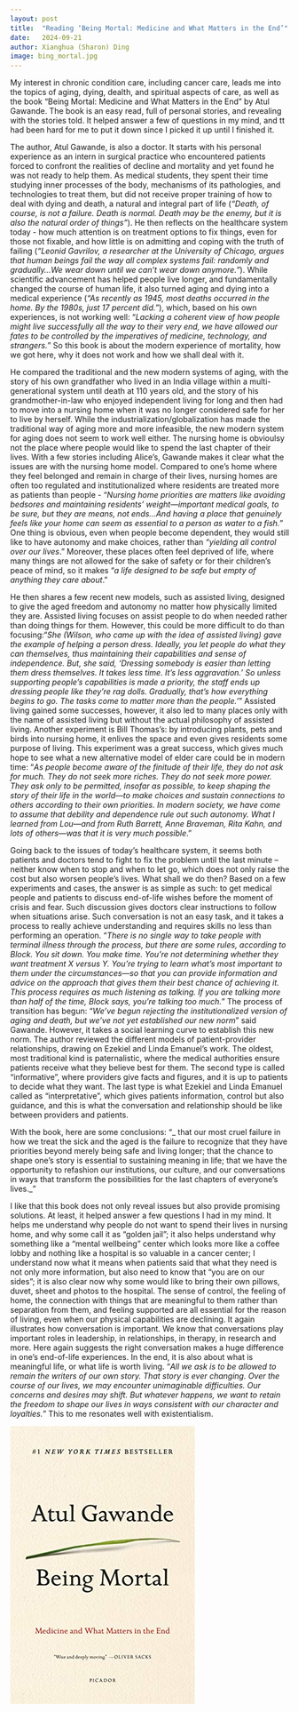 ```yaml
---
layout: post
title:  "Reading ‘Being Mortal: Medicine and What Matters in the End’"
date:   2024-09-21
author: Xianghua (Sharon) Ding
image: bing_mortal.jpg
---
```


<p class="intro"><span class="dropcap">M</span>y interest in chronic condition care, including cancer care, leads me into the topics of aging, dying, dealth, and spiritual aspects of care, as well as the book “Being Mortal: Medicine and What Matters in the End” by Atul Gawande. The book is an easy read, full of personal stories, and revealing with the stories told. It helped answer a few of questions in my mind, and tt had been hard for me to put it down since I picked it up until I finished it.  </p>


The author,  Atul Gawande, is also a doctor. It starts with his personal experience as an intern in surgical practice who encountered patients forced to confront the realities of decline and mortality and yet found he was not ready to help them. As medical students, they spent their time studying inner processes of the body, mechanisms of its pathologies, and technologies to treat them, but did not receive proper training of how to deal with dying and death, a natural and integral part of life (_“Death, of course, is not a failure. Death is normal. Death may be the enemy, but it is also the natural order of things”_). He then reflects on the healthcare system today - how much attention is on treatment options to fix things, even for those not fixable, and how little is on admitting and coping with the truth of failing (_“Leonid Gavrilov, a researcher at the University of Chicago, argues that human beings fail the way all complex systems fail: randomly and gradually…We wear down until we can’t wear down anymore.”_).  While scientific advancement has helped people live longer, and fundamentally changed the course of human life, it also turned aging and dying into a medical experience (_“As recently as 1945, most deaths occurred in the home. By the 1980s, just 17 percent did.”_), which, based on his own experiences, is not working well: “_Lacking a coherent view of how people might live successfully all the way to their very end, we have allowed our fates to be controlled by the imperatives of medicine, technology, and strangers._”  So this book is about the modern experience of mortality, how we got here, why it does not work and how we shall deal with it.

He compared the traditional and the new modern systems of aging, with the story of his own grandfather who lived in an India village within a multi-generational system until death at 110 years old, and the story of his grandmother-in-law who enjoyed independent living for long and then had to move into a nursing home when it was no longer considered safe for her to live by herself. While the industrialization/globalization has made the traditional way of aging more and more infeasible, the new modern system for aging does not seem to work well either. The nursing home is obvioulsy not the place where people would like to spend the last chapter of their lives. With a few stories including Alice’s, Gawande makes it clear what the issues are with the nursing home model. Compared to one’s home where they feel belonged and remain in charge of their lives, nursing homes are often too regulated and institutionalized where residents are treated more as patients than people - “_Nursing home priorities are matters like avoiding bedsores and maintaining residents’ weight—important medical goals, to be sure, but they are means, not ends…And having a place that genuinely feels like your home can seem as essential to a person as water to a fish._” One thing is obvious, even when people become dependent, they would still like to have autonomy and make choices, rather than _“yielding all control over our lives_.” Moreover, these places often feel deprived of life, where many things are not allowed for the sake of safety or for their children’s peace of mind, so it makes “_a life designed to be safe but empty of anything they care about_.” 

He then shares a few recent new models, such as assisted living, designed to give the aged freedom and autonomy no matter how physically limited they are. Assisted living focuses on assist people to do when needed rather than doing things for them. However, this could be more difficult to do than focusing:“_She (Wilson, who came up with the idea of assisted living) gave the example of helping a person dress. Ideally, you let people do what they can themselves, thus maintaining their capabilities and sense of independence. But, she said, ‘Dressing somebody is easier than letting them dress themselves. It takes less time. It’s less aggravation.’ So unless supporting people’s capabilities is made a priority, the staff ends up dressing people like they’re rag dolls. Gradually, that’s how everything begins to go. The tasks come to matter more than the people.’_” Assisted living gained some successes, however, it also led to many places only with the name of assisted living but without the actual philosophy of assisted living. Another experiment is Bill Thomas’s: by introducing plants, pets and birds into nursing home, it enlives the space and even gives residents some purpose of living. This experiment was a great success, which gives much hope to see what a new alternative model of elder care could be in modern time: “_As people become aware of the finitude of their life, they do not ask for much. They do not seek more riches. They do not seek more power. They ask only to be permitted, insofar as possible, to keep shaping the story of their life in the world—to make choices and sustain connections to others according to their own priorities. In modern society, we have come to assume that debility and dependence rule out such autonomy. What I learned from Lou—and from Ruth Barrett, Anne Braveman, Rita Kahn, and lots of others—was that it is very much possible_.”

Going back to the issues of today’s healthcare system, it seems both patients and doctors tend to fight to fix the problem until the last minute – neither know when to stop and when to let go, which does not only raise the cost but also worsen people’s lives. What shall we do then? Based on a few experiments and cases, the answer is as simple as such: to get medical people and patients to discuss end-of-life wishes before the moment of crisis and fear. Such discussion gives doctors clear instructions to follow when situations arise. Such conversation is not an easy task, and it takes a process to really achieve understanding and requires skills no less than performing  an operation. “_There is no single way to take people with terminal illness through the process, but there are some rules, according to Block. You sit down. You make time. You’re not determining whether they want treatment X versus Y. You’re trying to learn what’s most important to them under the circumstances—so that you can provide information and advice on the approach that gives them their best chance of achieving it. This process requires as much listening as talking. If you are talking more than half of the time, Block says, you’re talking too much._”  The process of transition has begun: “_We’ve begun rejecting the institutionalized version of aging and death, but we’ve not yet established our new norm_” said Gawande.  However, it takes a social learning curve to establish this new norm. The author reviewed the different models of patient-provider relationships, drawing on Ezekiel and Linda Emanuel’s work. The oldest, most traditional kind is paternalistic, where the medical authorities ensure patients receive what they believe best for them. The second type is called “informative”, where providers give facts and figures, and it is up to patients to decide what they want. The last type is what Ezekiel and Linda Emanuel called as “interpretative”, which gives patients information, control but also guidance, and this is what the conversation and relationship should be like between providers and patients.

 With the book, here are some conclusions: “_ that our most cruel failure in how we treat the sick and the aged is the failure to recognize that they have priorities beyond merely being safe and living longer; that the chance to shape one’s story is essential to sustaining meaning in life; that we have the opportunity to refashion our institutions, our culture, and our conversations in ways that transform the possibilities for the last chapters of everyone’s lives._”
 
I like that this book does not only reveal issues but also provide promising solutions. At least, it helped answer a few questions I had in my mind. It helps me understand why people do not want to spend their lives in nursing home, and why some call it as “golden jail”; it also helps understand why something like a “mental wellbeing” center which looks more like a coffee lobby and nothing like a hospital is so valuable in a cancer center; I understand now what it means when patients said that what they need is not only more information, but also need to know that “you are on our sides”; it is also clear now why some would like to bring their own pillows, duvet, sheet and photos to the hospital. The sense of control, the feeling of home, the connection with things that are meaningful to them rather than separation from them, and feeling supported are all essential for the reason of living, even when our physical capabilities are declining. It again illustrates how conversation is important. We know that conversations play important roles in leadership, in relationships, in therapy, in research and more. Here again suggests the right conversation makes a huge difference in one’s end-of-life experiences. In the end, it is also about what is meaningful life, or what life is worth living. “_All we ask is to be allowed to remain the writers of our own story. That story is ever changing. Over the course of our lives, we may encounter unimaginable difficulties. Our concerns and desires may shift. But whatever happens, we want to retain the freedom to shape our lives in ways consistent with our character and loyalties._” This to me resonates well with existentialism. 

<img src="/assets/img/bing_mortal.jpg" alt=""> 
